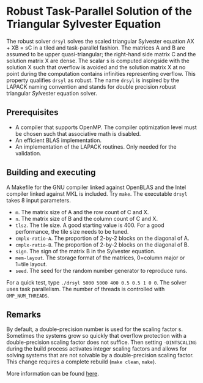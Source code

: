 # Robust Task-Parallel Solution of the Triangular Sylvester Equation 

The robust solver `drsyl` solves the scaled triangular Sylvester equation AX + XB = sC in a tiled and task-parallel fashion. The matrices A and B are assumed to be upper quasi-triangular; the right-hand side matrix C and the solution matrix X are dense. The scalar s is computed alongside with the solution X such that overflow is avoided and the solution matrix X at no point during the computation contains infinities representing overflow. This property qualifies `drsyl` as robust. The name `drsyl` is inspired by the LAPACK naming convention and stands for *d*ouble precision *r*obust triangular *Syl*vester equation solver.

## Prerequisites

* A compiler that supports OpenMP. The compiler optimization level must be chosen such that associative math is disabled.
* An efficient BLAS implementation.
* An implementation of the LAPACK routines. Only needed for the validation.

## Building and executing

A Makefile for the GNU compiler linked against OpenBLAS and the Intel compiler linked against MKL is included. Try `make`. The executable `drsyl` takes 8 input parameters.

* `m`. The matrix size of A and the row count of C and X.
* `n`. The matrix size of B and the column count of C and X.
* `tlsz`. The tile size. A good starting value is 400. For a good performance, the tile size needs to be tuned.
* `cmplx-ratio-A`. The proportion of 2-by-2 blocks on the diagonal of A.
* `cmplx-ratio-B`. The proportion of 2-by-2 blocks on the diagonal of B.
* `sign`. The sign of the matrix B in the Sylvester equation.
* `mem-layout`. The storage format of the matrices, 0=column major or 1=tile layout.
* `seed`. The seed for the random number generator to reproduce runs.

For a quick test, type `./drsyl 5000 5000 400 0.5 0.5 1 0 0`. The solver uses task parallelism. The number of threads is controlled with `OMP_NUM_THREADS`.

## Remarks

By default, a double-precision number is used for the scaling factor s. Sometimes the systems grow so quickly that overflow protection with a double-precision scaling factor does not suffice. Then setting `-DINTSCALING` during the build process activates integer scaling factors and allows for solving systems that are not solvable by a double-precision scaling factor. This change requires a complete rebuild (`make clean`, `make`).

More information can be found [here](https://people.cs.umu.se/angies/sylvester).
